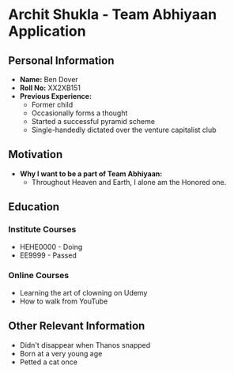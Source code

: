 # Archit Shukla - Team Abhiyaan Application

## Personal Information
- **Name:** Ben Dover
- **Roll No:** XX2XB151
- **Previous Experience:** 
  - Former child
  - Occasionally forms a thought
  - Started a successful pyramid scheme
  - Single-handedly dictated over the venture capitalist club

## Motivation
- **Why I want to be a part of Team Abhiyaan:** 
  - Throughout Heaven and Earth, I alone am the Honored one.

## Education
### Institute Courses
- HEHE0000 - Doing
- EE9999 - Passed

### Online Courses
- Learning the art of clowning on Udemy
- How to walk from YouTube

## Other Relevant Information
- Didn't disappear when Thanos snapped
- Born at a very young age
- Petted a cat once
